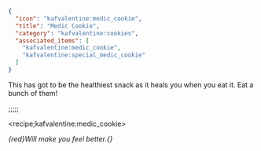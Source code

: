 ```json
{
  "icon": "kafvalentine:medic_cookie",
  "title": "Medic Cookie",
  "category": "kafvalentine:cookies",
  "associated_items": [
    "kafvalentine:medic_cookie",
    "kafvalentine:special_medic_cookie"
  ]
}
```

This has got to be the healthiest snack as it heals you when you eat it. Eat a bunch of them!

;;;;;

<recipe;kafvalentine:medic_cookie>

*{red}Will make you feel better.{}*